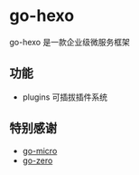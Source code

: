 # go-hexo
go-hexo 是一款企业级微服务框架

## 功能

- plugins 可插拔插件系统

## 特别感谢
- [go-micro](https://github.com/asim/go-micro)
- [go-zero](https://github.com/tal-tech/go-zero)